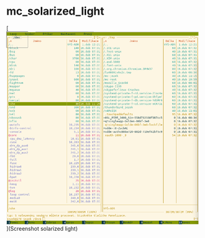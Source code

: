 # mc_solarized_light
[![Screenshot solarized light](https://raw.githubusercontent.com/jezeklu/mc_solarized_light/master/Screenshot_mc_solarized_light.png)](Screenshot solarized light)

